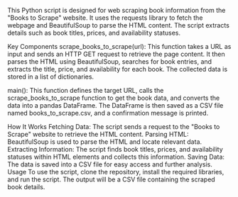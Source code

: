 This Python script is designed for web scraping book information from the "Books to Scrape" website. It uses the requests library to fetch the webpage and BeautifulSoup to parse the HTML content. The script extracts details such as book titles, prices, and availability statuses.

Key Components
scrape_books_to_scrape(url): This function takes a URL as input and sends an HTTP GET request to retrieve the page content. It then parses the HTML using BeautifulSoup, searches for book entries, and extracts the title, price, and availability for each book. The collected data is stored in a list of dictionaries.

main(): This function defines the target URL, calls the scrape_books_to_scrape function to get the book data, and converts the data into a pandas DataFrame. The DataFrame is then saved as a CSV file named books_to_scrape.csv, and a confirmation message is printed.

How It Works
Fetching Data: The script sends a request to the "Books to Scrape" website to retrieve the HTML content.
Parsing HTML: BeautifulSoup is used to parse the HTML and locate relevant data.
Extracting Information: The script finds book titles, prices, and availability statuses within HTML elements and collects this information.
Saving Data: The data is saved into a CSV file for easy access and further analysis.
Usage
To use the script, clone the repository, install the required libraries, and run the script. The output will be a CSV file containing the scraped book details.

